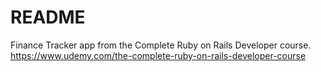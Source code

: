 # README

Finance Tracker app from the Complete Ruby on Rails Developer course.
  https://www.udemy.com/the-complete-ruby-on-rails-developer-course
  
